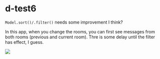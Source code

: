 d-test6
=======

`Model.sort()/.filter()` needs some improvement I think?

In this app, when you change the rooms, you can first see messages from both rooms (previous and current room). Thre is some delay until the filter has effect, I guess.

![](https://raw.githubusercontent.com/ilkkah/d-test6/master/public/anim.gif)
